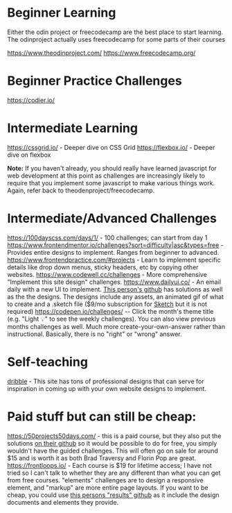 # Beginner Learning

Either the odin project or freecodecamp are the best place to start learning. The odinproject actually uses freecodecamp for some parts of their courses

https://www.theodinproject.com/
https://www.freecodecamp.org/

# Beginner Practice Challenges
https://codier.io/

# Intermediate Learning
https://cssgrid.io/ - Deeper dive on CSS Grid
https://flexbox.io/ - Deeper dive on flexbox

**Note:** If you haven't already, you should really have learned javascript for web development at this point as challenges are increasingly likely to require that you implement some javascript to make various things work. Again, refer back to theodenproject/freecodecamp.

# Intermediate/Advanced Challenges
https://100dayscss.com/days/1/ - 100 challenges; can start from day 1
https://www.frontendmentor.io/challenges?sort=difficulty|asc&types=free - Provides entire designs to implement. Ranges from beginner to advanced.
https://www.frontendpractice.com/#projects - Learn to implement specific details like drop down menus, sticky headers, etc by copying other websites.
https://www.codewell.cc/challenges - More comprehensive "Implement this site design" challenges.
https://www.dailyui.co/ - An email daily with a new UI to implement. [This person's github](https://github.com/haiiro-io/dailyui) has solutions as well as the the designs. The designs include any assets, an animated gif of what to create and a .sketch file ($9/mo subscription for [Sketch](https://www.sketch.com) but it is not required)
https://codepen.io/challenges/ -- Click the month's theme title (e.g. "Light :bulb:" to see the weekly challenges). You can also view previous months challenges as well. Much more create-your-own-answer rather than instructional. Basically, there is no "right" or "wrong" answer. 

# Self-teaching
[dribble](https://dribbble.com/) - This site has tons of professional designs that can serve for inspiration in coming up with your own website designs to implement.

# Paid stuff but can still be cheap:
https://50projects50days.com/ - this is a paid course, but they also put the solutions [on their github](https://github.com/bradtraversy/50projects50days) so it would be possible to do for free, you simply wouldn't have the guided challenges. This will often go on sale for around $15 and is worth it as both Brad Traversy and Florin Pop are great.
https://frontloops.io/ - Each course is $19 for lifetime access; I have not tried so I can't talk to whether they are any different than what you can get from free courses. "elements" challenges are to design a responsive element, and  "markup" are more entire page layouts. If you want to be cheap, you could use [this persons "results" github](https://github.com/zathio/frontloops-challenges) as it include the design documents and elements they provide.
